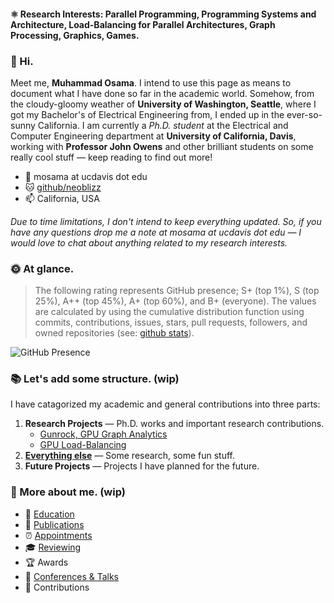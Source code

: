 #### ⚛️ Research Interests: Parallel Programming, Programming Systems and Architecture, Load-Balancing for Parallel Architectures, Graph Processing, Graphics, Games.

### :wave: Hi.
Meet me, **Muhammad Osama**. I intend to use this page as means to document what I have done so far in the academic world. Somehow, from the cloudy-gloomy weather of **University of Washington, Seattle**, where I got my Bachelor's of Electrical Engineering from, I ended up in the ever-so-sunny California. I am currently a *Ph.D. student* at the Electrical and Computer Engineering department at **University of California, Davis**, working with **Professor John Owens** and other brilliant students on some really cool stuff — keep reading to find out more!

* :email: mosama at ucdavis dot edu
* :cat: [github/neoblizz](https://github.com/neoblizz)
* :mailbox: California, USA

*Due to time limitations, I don't intend to keep everything updated. So, if you have any questions drop me a note at mosama at ucdavis dot edu — I would love to chat about anything related to my research interests.*

### :sun_with_face: At glance.
> The following rating represents GitHub presence; S+ (top 1%), S (top 25%), A++ (top 45%), A+ (top 60%), and B+ (everyone). The values are calculated by using the cumulative distribution function using commits, contributions, issues, stars, pull requests, followers, and owned repositories (see: [github stats](https://github.com/anuraghazra/github-readme-stats)).

![GitHub Presence](https://github-readme-stats.vercel.app/api?username=neoblizz&count_private=true&show_icons=true&theme=dracula)

### :books: Let's add some structure. (wip)
I have catagorized my academic and general contributions into three parts:

1. **Research Projects** — Ph.D. works and important research contributions.
    - [Gunrock, GPU Graph Analytics](https://github.com/neoblizz/neoblizz/blob/main/research/GUNROCK.md)
    - [GPU Load-Balancing](https://github.com/neoblizz/neoblizz/blob/main/research/LOAD-BALANCE.md)
3. [**Everything else**](https://github.com/neoblizz?tab=repositories&q=&type=public&language=&sort=) — Some research, some fun stuff.
4. **Future Projects** — Projects I have planned for the future.

### :space_invader: More about me. (wip)
- 🌱 [Education](https://github.com/neoblizz/neoblizz/blob/main/about/EDUCATION.md)
- 📝 [Publications](https://github.com/neoblizz/neoblizz/blob/main/about/PUBLICATIONS.md)
- ⏰ [Appointments](https://github.com/neoblizz/neoblizz/blob/main/about/APPOINTMENTS.md)
- 🎓 [Reviewing](https://github.com/neoblizz/neoblizz/blob/main/about/REVIEWING.md)
- 🏆 Awards
- 🍍 [Conferences & Talks](https://github.com/neoblizz/neoblizz/blob/main/about/PRESENTATIONS.md)
- 🎉 Contributions

